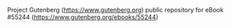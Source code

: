 Project Gutenberg (https://www.gutenberg.org) public repository for
eBook #55244 (https://www.gutenberg.org/ebooks/55244)
